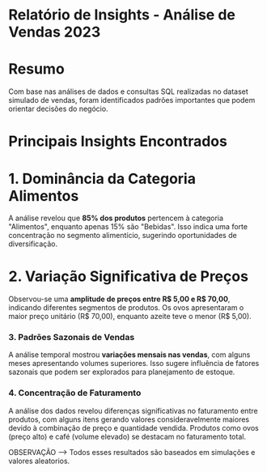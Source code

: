 # Relatório de Insights - Análise de Vendas 2023

# Resumo 

Com base nas análises de dados e consultas SQL realizadas no dataset simulado de vendas, foram identificados padrões importantes que podem orientar decisões do negócio.

# Principais Insights Encontrados

# 1. Dominância da Categoria Alimentos
A análise revelou que **85% dos produtos** pertencem à categoria "Alimentos", enquanto apenas 15% são "Bebidas". Isso indica uma forte concentração no segmento alimentício, sugerindo oportunidades de diversificação.

# 2. Variação Significativa de Preços
Observou-se uma **amplitude de preços entre R$ 5,00 e R$ 70,00**, indicando diferentes segmentos de produtos. Os ovos apresentaram o maior preço unitário (R$ 70,00), enquanto azeite teve o menor (R$ 5,00).

### 3. Padrões Sazonais de Vendas
A análise temporal mostrou **variações mensais nas vendas**, com alguns meses apresentando volumes superiores. Isso sugere influência de fatores sazonais que podem ser explorados para planejamento de estoque.

### 4. Concentração de Faturamento
A análise dos dados revelou diferenças significativas no faturamento entre produtos, com alguns itens gerando valores consideravelmente maiores devido à combinação de preço e quantidade vendida. Produtos como ovos (preço alto) e café (volume elevado) se destacam no faturamento total.


OBSERVAÇÃO -->  Todos esses resultados são baseados em simulações e valores aleatorios.


